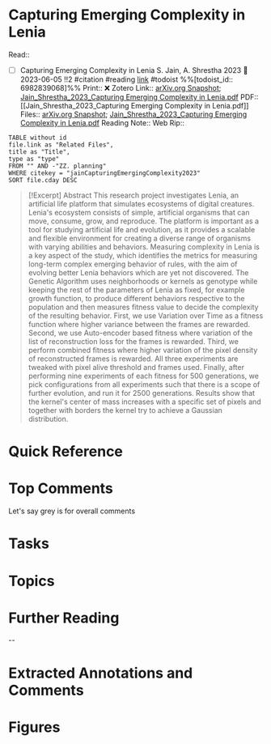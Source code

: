 

# Capturing Emerging Complexity in Lenia
Read:: 
- [ ] Capturing Emerging Complexity in Lenia S. Jain, A. Shrestha 2023 🛫 2023-06-05 !!2 #citation #reading [link](https://todoist.com/showTask?id=6982839068) #todoist %%[todoist_id:: 6982839068]%%
Print::  ❌
Zotero Link:: [arXiv.org Snapshot](zotero://open-pdf/library/items/CAILA5HE); [Jain_Shrestha_2023_Capturing Emerging Complexity in Lenia.pdf](zotero://open-pdf/library/items/YKL3YS26)
PDF:: [[Jain_Shrestha_2023_Capturing Emerging Complexity in Lenia.pdf]]
Files:: [arXiv.org Snapshot](file:///C:%5CUsers%5Cmichaelt%5CInsync%5Cm@tarlton.info%5CGoogle%20Drive%5C06.%20Zotero%5Cstorage%5CCAILA5HE%5C2305.html); [Jain_Shrestha_2023_Capturing Emerging Complexity in Lenia.pdf](file:///C:%5CUsers%5Cmichaelt%5CInsync%5Cm@tarlton.info%5CGoogle%20Drive%5C06.%20Zotero%5Cstorage_new%5CarXiv_2023%5CJain_Shrestha_2023_Capturing%20Emerging%20Complexity%20in%20Lenia.pdf)
Reading Note:: 
Web Rip:: 

```dataview
TABLE without id
file.link as "Related Files",
title as "Title",
type as "type"
FROM "" AND -"ZZ. planning"
WHERE citekey = "jainCapturingEmergingComplexity2023" 
SORT file.cday DESC
```


> [!Excerpt] Abstract
> This research project investigates Lenia, an artificial life platform that simulates ecosystems of digital creatures. Lenia's ecosystem consists of simple, artificial organisms that can move, consume, grow, and reproduce. The platform is important as a tool for studying artificial life and evolution, as it provides a scalable and flexible environment for creating a diverse range of organisms with varying abilities and behaviors. Measuring complexity in Lenia is a key aspect of the study, which identifies the metrics for measuring long-term complex emerging behavior of rules, with the aim of evolving better Lenia behaviors which are yet not discovered. The Genetic Algorithm uses neighborhoods or kernels as genotype while keeping the rest of the parameters of Lenia as fixed, for example growth function, to produce different behaviors respective to the population and then measures fitness value to decide the complexity of the resulting behavior. First, we use Variation over Time as a fitness function where higher variance between the frames are rewarded. Second, we use Auto-encoder based fitness where variation of the list of reconstruction loss for the frames is rewarded. Third, we perform combined fitness where higher variation of the pixel density of reconstructed frames is rewarded. All three experiments are tweaked with pixel alive threshold and frames used. Finally, after performing nine experiments of each fitness for 500 generations, we pick configurations from all experiments such that there is a scope of further evolution, and run it for 2500 generations. Results show that the kernel's center of mass increases with a specific set of pixels and together with borders the kernel try to achieve a Gaussian distribution.


# Quick Reference

# Top Comments
Let's say grey is for overall comments
 

# Tasks

# Topics


# Further Reading 
 

--
# Extracted Annotations and Comments


# Figures